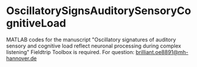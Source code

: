 # OscillatorySignsAuditorySensoryCognitiveLoad
MATLAB codes for the manuscript "Oscillatory signatures of auditory sensory and cognitive load reflect neuronal processing during complex listening"
Fieldtrip Toolbox is required.
For question: brilliant.oe8891@mh-hannover.de
